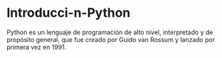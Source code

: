 # Introducci-n-Python
Python es un lenguaje de programación de alto nivel, interpretado y de propósito general, que fue creado por Guido van Rossum y lanzado por primera vez en 1991. 
